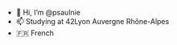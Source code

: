 - 👋 Hi, I’m @psaulnie
- 📫 Studying at 42Lyon Auvergne Rhône-Alpes
- 🇫🇷 French 

<!---
Kayouuu/Kayouuu is a ✨ special ✨ repository because its `README.md` (this file) appears on your GitHub profile.
You can click the Preview link to take a look at your changes.
--->
